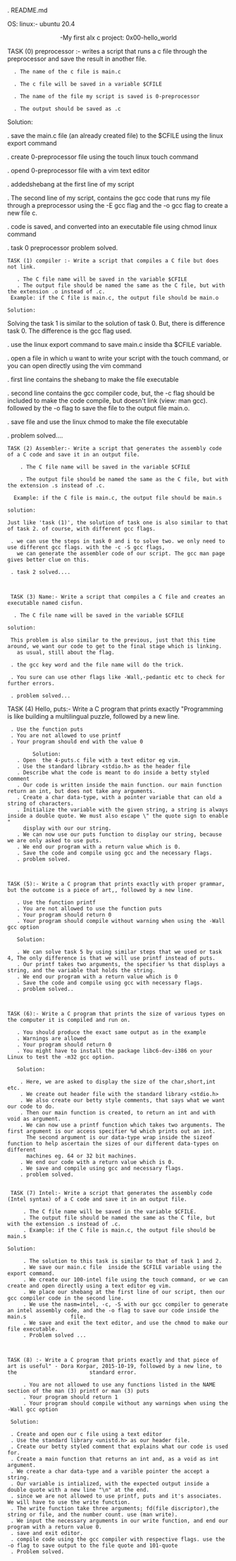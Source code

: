 . README.md

OS: linux:- ubuntu 20.4

<div align="center">-My first alx c project: 0x00-hello_world</div>

   TASK (0) preprocessor :- writes a script that runs a c file through the preprocessor and save the result in another file.

      . The name of the c file is main.c

      . The c file will be saved in a variable $CFILE

      . The name of the file my script is saved is 0-preprocessor 

      . The output should be saved as .c
      
 Solution:

  . save the main.c file (an already created file) to the $CFILE using the linux export command

  . create 0-preprocessor file using the touch linux touch command

  . opend 0-preprocessor file with a vim text editor

  . addedshebang at the first line of my script

  . The second line of my script, contains the gcc code that runs my file through a preprocessor using the -E gcc flag and the -o gcc flag to create a        new file c.

  . code is saved, and converted into an executable file using chmod linux command

  . task 0 preprocessor problem solved.



    TASK (1) compiler :- Write a script that compiles a C file but does not link.
    
       . The C file name will be saved in the variable $CFILE
       . The output file should be named the same as the C file, but with the extension .o instead of .c.
     Example: if the C file is main.c, the output file should be main.o  
    
    Solution:
    
   Solving the task 1 is similar to the solution of task 0. But, there is difference task 0. The difference is the gcc flag used.
   
   . use the linux export command to save main.c inside tha $CFILE variable.
   
   . open a file in which u want to write your script with the touch command, or you can open directly using the vim <file> command
    
   . first line contains the shebang to make the file executable
    
   . second line contains the gcc compiler code, but, the -c flag should be included to make the code compile, but doesn't link (view: man gcc).
     followed by the -o flag to save the file to the output file main.o.
    
   . save file and use the linux chmod to make the file executable
    
   . problem solved....
    
    
    
    TASK (2) Assembler:- Write a script that generates the assembly code of a C code and save it in an output file.
    
        . The C file name will be saved in the variable $CFILE
    
        . The output file should be named the same as the C file, but with the extension .s instead of .c.
  
      Example: if the C file is main.c, the output file should be main.s

    solution:
    
    Just like 'task (1)', the solution of task one is also similar to that of task 2. of course, with different gcc flags.
    
     . we can use the steps in task 0 and i to solve two. we only need to use different gcc flags. with the -c -S gcc flags,
       we can generate the assembler code of our script. The gcc man page gives better clue on this.
    
     . task 2 solved....
    
    
    
     TASK (3) Name:- Write a script that compiles a C file and creates an executable named cisfun.
    
      . The C file name will be saved in the variable $CFILE
    
    solution:
     
     This problem is also similar to the previous, just that this time around, we want our code to get to the final stage which is linking.
       as usual, still about the flag.
    
     . the gcc key word and the file name will do the trick.
    
     . You sure can use other flags like -Wall,-pedantic etc to check for further errors.
    
     . problem solved...
  
    
    
   TASK (4) Hello, puts:- Write a C program that prints exactly "Programming is like building a multilingual puzzle, followed by a new line.

     . Use the function puts
     . You are not allowed to use printf
     . Your program should end with the value 0
    
            Solution:
       . Open  the 4-puts.c file with a text editor eg vim.
       . Use the standard library <stdio.h> as the header file
       . Describe what the code is meant to do inside a betty styled comment
       . Our code is written inside the main function. our main function return an int, but does not take any arguments.
       . Create a char data-type, with a pointer variable that can old a string of characters.
       . Initialize the variable with the given string, a string is always inside a double quote. We must also escape \" the quote sign to enable "
         display with our our string.
       . We can now use our puts function to display our string, because we are only asked to use puts.
       . We end our program with a return value which is 0.
       . Save the code and compile using gcc and the necessary flags.
       . problem solved.
    
    
    
    TASK (5):- Write a C program that prints exactly with proper grammar, but the outcome is a piece of art,, followed by a new line.
       
       . Use the function printf
       . You are not allowed to use the function puts
       . Your program should return 0
       . Your program should compile without warning when using the -Wall gcc option
     
       Solution:
    
       . We can solve task 5 by using similar steps that we used or task 4, The only difference is that we will use printf instead of puts.
       . Our printf takes two arguments, the specifier %s that displays a string, and the variable that holds the string.
       . We end our program with a return value which is 0
       . Save the code and compile using gcc with necessary flags.
       . problem solved..
    
    
    
    TASK (6):- Write a C program that prints the size of various types on the computer it is compiled and run on.
    
       . You should produce the exact same output as in the example
       . Warnings are allowed
       . Your program should return 0
       . You might have to install the package libc6-dev-i386 on your Linux to test the -m32 gcc option.
    
       Solution:
    
        . Here, we are asked to display the size of the char,short,int etc.
        . We create out header file with the standard library <stdio.h>
        . We also create our betty style comments, that says what we want our code to do.
        . Then our main function is created, to return an int and with void as argument.
        . We can now use a printf function which takes two arguments. The first argument is our access specifier %d which prints out an int.
          The second argument is our data-type wrap inside the sizeof function to help ascertain the sizes of our different data-types on different
          machines eg. 64 or 32 bit machines.
        . We end our code with a return value which is 0.
        . We save and compile using gcc and necessary flags.
        . problem solved.
    
    
     TASK (7) Intel:- Write a script that generates the assembly code (Intel syntax) of a C code and save it in an output file.
   
         . The C file name will be saved in the variable $CFILE.
         . The output file should be named the same as the C file, but with the extension .s instead of .c.
         . Example: if the C file is main.c, the output file should be main.s
    
    Solution:
     
         . The solution to this task is similar to that of task 1 and 2.
         . We save our main.c file  inside the $CFILE variable using the export command.
         . We create our 100-intel file using the touch command, or we can create and open directly using a text editor eg vim.
         . We place our shebang at the first line of our script, then our gcc compiler code in the second line.
         . We use the nasm=intel, -c, -S with our gcc compiler to generate an intel assembly code, and the -o flag to save our code inside the main.s              file.
         . We save and exit the text editor, and use the chmod to make our file executable.
         . Problem solved ...
    
    
    
    TASK (8) :- Write a C program that prints exactly and that piece of art is useful" - Dora Korpar, 2015-10-19, followed by a new line, to the                       standard error.
    
         . You are not allowed to use any functions listed in the NAME section of the man (3) printf or man (3) puts
         . Your program should return 1
         . Your program should compile without any warnings when using the -Wall gcc option
    
     Solution:
    
     . Create and open our c file using a text editor
     . Use the standard library <unistd.h> as our header file.
     . Create our betty styled comment that explains what our code is used for.
     . Create a main function that returns an int and, as a void as int argument.
     . We create a char data-type and a varible pointer the accept a string.
     . Our variable is intialized, with the expected output inside a double quote with a new line "\n" at the end.
     . since we are not allowed to use printf, puts and it's associates. We will have to use the write function.
     . The write function take three arguments; fd(file discriptor),the string or file, and the number count. use (man write).
     . We input the necessary arguments in our write function, and end our program with a return value 0.
     . save and exit editor.
     . compile code using the gcc compiler with respective flags. use the -o flag to save output to the file quote and 101-quote
     . Problem solved.
</body>
</html>
